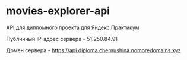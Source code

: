 # movies-explorer-api
API для дипломного проекта для Яндекс.Практикум

Публичный IP-адрес сервера - 51.250.84.91

Домен сервера - https://api.diploma.chernushina.nomoredomains.xyz
